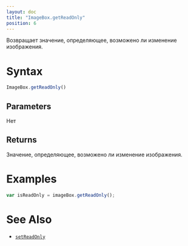 ```yaml
---
layout: doc
title: "ImageBox.getReadOnly"
position: 6
---
```


Возвращает значение, определяющее, возможено ли изменение изображения.

# Syntax

```js
ImageBox.getReadOnly()
```

## Parameters

Нет

## Returns

Значение, определяющее, возможено ли изменение изображения.

# Examples

```js
var isReadOnly = imageBox.getReadOnly();
```

# See Also

* [`setReadOnly`](../ImageBox.setReadOnly/)
